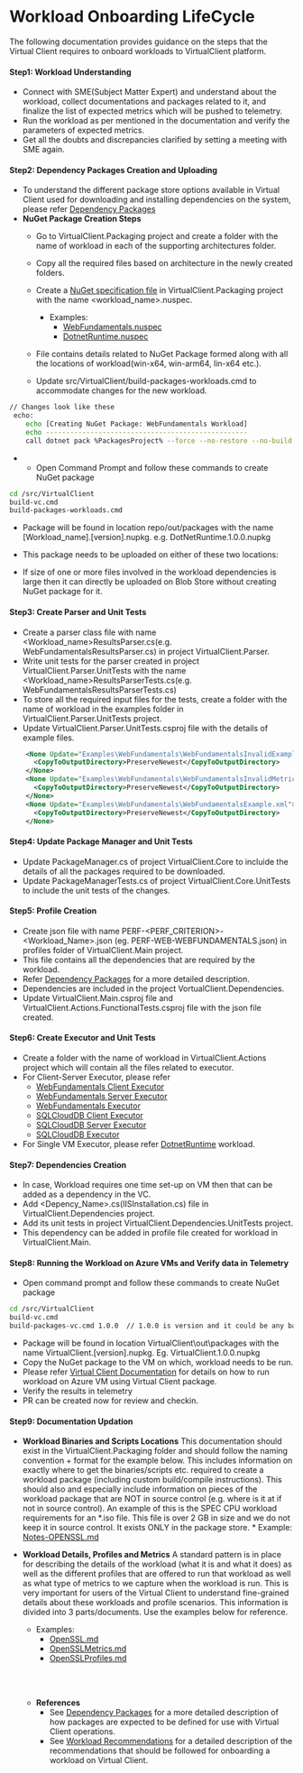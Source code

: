 ﻿# Workload Onboarding LifeCycle
The following documentation provides guidance on the steps that the Virtual Client requires to onboard workloads to VirtualClient platform.

#### **Step1: Workload Understanding**
* Connect with SME(Subject Matter Expert) and understand about the workload, collect documentations and packages related to it, and finalize the 
list of expected metrics which will be pushed to telemetry.
* Run the workload as per mentioned in the documentation and verify the parameters of expected metrics.
* Get all the doubts and discrepancies clarified by setting a meeting with SME again.

#### **Step2: Dependency Packages Creation and Uploading**
* To understand the different package store options available in Virtual Client used for downloading and installing dependencies on the system, please refer [Dependency Packages](./DependencyPackages.md)
* **NuGet Package Creation Steps**
    * Go to VirtualClient.Packaging project and create a folder with the name of workload in each of the supporting architectures folder.
    * Copy all the required files based on architecture in the newly created folders.
    * Create a [NuGet specification file](https://docs.microsoft.com/en-us/nuget/reference/nuspec) in VirtualClient.Packaging project with the name <workload_name>.nuspec. 
      * Examples:
        *  [WebFundamentals.nuspec](../VirtualClient.Packaging/WebFundamentals.nuspec)
        *  [DotnetRuntime.nuspec](../VirtualClient.Packaging/DotnetRuntime.nuspec)

    * File contains details related to NuGet Package formed along with all the locations of workload(win-x64, win-arm64, lin-x64 etc.).
    * Update src/VirtualClient/build-packages-workloads.cmd to accommodate changes for the new workload.

```bash
// Changes look like these
 echo:
    echo [Creating NuGet Package: WebFundamentals Workload]
    echo --------------------------------------------------
    call dotnet pack %PackagesProject% --force --no-restore --no-build -c Debug -p:NuspecFile=WebFundamentals.nuspec && echo: || Goto :Error
```

* 
    * Open Command Prompt and follow these commands to create NuGet package

```bash
cd /src/VirtualClient
build-vc.cmd
build-packages-workloads.cmd 
```

 * Package will be found in location repo/out/packages with the name [Workload_name].[version].nupkg. e.g. DotNetRuntime.1.0.0.nupkg
 * This package needs to be uploaded on either of these two locations:

 * If size of one or more files involved in the workload dependencies is large then it can directly be uploaded on Blob Store without creating NuGet package for it.

#### **Step3: Create Parser and Unit Tests**
* Create a parser class file with name <Workload_name>ResultsParser.cs(e.g. WebFundamentalsResultsParser.cs) in project VirtualClient.Parser.
* Write unit tests for the parser created in project VirtualClient.Parser.UnitTests with the name <Workload_name>ResultsParserTests.cs(e.g. WebFundamentalsResultsParserTests.cs)
* To store all the required input files for the tests, create a folder with the name of workload in the examples folder in VirtualClient.Parser.UnitTests project.
* Update VirtualClient.Parser.UnitTests.csproj file with the details of example files.

```xml
    <None Update="Examples\WebFundamentals\WebFundamentalsInvalidExample.xml">
      <CopyToOutputDirectory>PreserveNewest</CopyToOutputDirectory>
    </None>
    <None Update="Examples\WebFundamentals\WebFundamentalsInvalidMetricCountExample.xml">
      <CopyToOutputDirectory>PreserveNewest</CopyToOutputDirectory>
    </None>
	<None Update="Examples\WebFundamentals\WebFundamentalsExample.xml">
	  <CopyToOutputDirectory>PreserveNewest</CopyToOutputDirectory>
	</None>
```

#### Step4: Update Package Manager and Unit Tests
* Update PackageManager.cs of project VirtualClient.Core to incluide the details of all the packages required to be downloaded.
* Update PackageManagerTests.cs of project VirtualClient.Core.UnitTests to include the unit tests of the changes.

#### Step5: Profile Creation
* Create json file with name PERF-<PERF_CRITERION>-<Workload_Name>.json (eg. PERF-WEB-WEBFUNDAMENTALS.json) in profiles folder of VirtualClient.Main project.
* This file contains all the dependencies that are required by the workload.
* Refer [Dependency Packages](./DependencyPackages.md) for a more detailed description.
* Dependencies are included in the project VortualClient.Dependencies.
* Update VirtualClient.Main.csproj file and VirtualClient.Actions.FunctionalTests.csproj file with the json file created.

#### **Step6: Create Executor and Unit Tests**
* Create a folder with the name of workload in VirtualClient.Actions project which will contain all the files related to executor.
* For Client-Server Executor, please refer 
    * [WebFundamentals Client Executor](../VirtualClient.Actions/WebFundamentals/WebFundamentalsClientExecutor.cs)
    * [WebFundamentals Server Executor](../VirtualClient.Actions/WebFundamentals/WebFundamentalsServerExecutor.cs)
    * [WebFundamentals Executor](../VirtualClient.Actions/WebFundamentals/WebFundamentalsExecutor.cs) 
    * [SQLCloudDB Client Executor](../VirtualClient.Actions/SQLCloudDB/CloudDBClientExecutor.cs)
    * [SQLCloudDB Server Executor](../VirtualClient.Actions/SQLCloudDB/CloudDBClientExecutor.cs)
    * [SQLCloudDB Executor](../VirtualClient.Actions/SQLCloudDB/CloudDBClientExecutor.cs)
* For Single VM Executor, please refer [DotnetRuntime](../VirtualClient.Actions/DotnetRuntime/DotnetRuntimeExecutor.cs) workload.

#### **Step7: Dependencies Creation**
* In case, Workload requires one time set-up on VM then that can be added as a dependency in the VC.
* Add <Depency_Name>.cs(IISInstallation.cs) file in VirtualClient.Dependencies project.
* Add its unit tests in project VirtualClient.Dependencies.UnitTests project.
* This dependency can be added in profile file created for workload in VirtualClient.Main.

#### **Step8: Running the Workload on Azure VMs and Verify data in Telemetry**
* Open command prompt and follow these commands to create NuGet package

```bash
cd /src/VirtualClient
build-vc.cmd
build-packages-vc.cmd 1.0.0  // 1.0.0 is version and it could be any based on choice
```

* Package will be found in location VirtualClient\out\packages with the name VirtualClient.[version].nupkg. Eg. VirtualClient.1.0.0.nupkg
* Copy the NuGet package to the VM on which, workload needs to be run.
* Please refer [Virtual Client Documentation](https://github.com/microsoft/VirtualClient/blob/main/src/VirtualClient) for details on how to run workload on Azure VM using Virtual Client package.
* Verify the results in telemetry
* PR can be created now for review and checkin.

#### **Step9: Documentation Updation**
* **Workload Binaries and Scripts Locations**
This documentation should exist in the VirtualClient.Packaging folder and should follow the naming convention + format for the example below. 
This includes information on exactly where to get the binaries/scripts etc. required to create a workload package (including custom build/compile instructions). 
This should also and especially include information on pieces of the workload package that are NOT in source control (e.g. where is it at if not in source control). 
An example of this is the SPEC CPU workload requirements for an *.iso file. This file is over 2 GB in size and we do not keep it in source control. It exists ONLY in the package store.
        * Example: [Notes-OPENSSL.md](../VirtualClient.Packaging/Notes-OPENSSL.md)
* **Workload Details, Profiles and Metrics**
A standard pattern is in place for describing the details of the workload (what it is and what it does) as well as the different profiles that are offered to run that workload as well as what type of metrics to we capture when the workload is run. 
This is very important for users of the Virtual Client to understand fine-grained details about these workloads and profile scenarios. This information is divided into 3 parts/documents. Use the examples below for reference.
    * Examples: 
        * [OpenSSL.md](./OpenSSL.md)
        * [OpenSSLMetrics.md](./OpenSSLMetrics.md)
        * [OpenSSLProfiles.md](./OpenSSLProfiles.md)

  <br/><br/>
  
  * **References**
    * See [Dependency Packages](./DependencyPackages.md) for a more detailed description of how packages are 
  expected to be defined for use with Virtual Client operations.
    * See [Workload Recommendations](./WorkloadRecommendations.md) for a detailed description of the recommendations 
  that should be followed for onboarding a workload on Virtual Client.